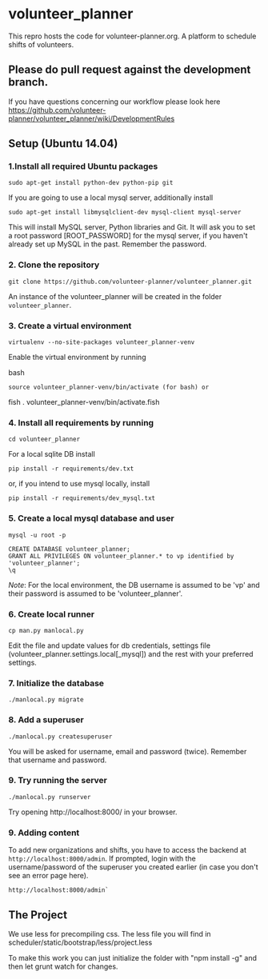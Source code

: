 # volunteer_planner
This repro hosts the code for volunteer-planner.org. A platform to schedule shifts of volunteers.

## Please do pull request against the development branch.
If you have questions concerning our workflow please look here
https://github.com/volunteer-planner/volunteer_planner/wiki/DevelopmentRules

## Setup (Ubuntu 14.04)

### 1.Install all required Ubuntu packages

    sudo apt-get install python-dev python-pip git

If you are going to use a local mysql server, additionally install 

    sudo apt-get install libmysqlclient-dev mysql-client mysql-server

This will install MySQL server, Python libraries and Git. It will ask you to set a root password [ROOT_PASSWORD] for 
the mysql server, if you haven't already set up MySQL in the past. Remember the password.

### 2. Clone the repository

    git clone https://github.com/volunteer-planner/volunteer_planner.git
    
An instance of the volunteer_planner will be created in the folder `volunteer_planner`.

### 3. Create a virtual environment

    virtualenv --no-site-packages volunteer_planner-venv
    
Enable the virtual environment by running 

bash
    
    source volunteer_planner-venv/bin/activate (for bash) or

fish . volunteer_planner-venv/bin/activate.fish

### 4. Install all requirements by running 

    cd volunteer_planner
    
For a local sqlite DB install 

    pip install -r requirements/dev.txt

or, if you intend to use mysql locally, install 

    pip install -r requirements/dev_mysql.txt

### 5. Create a local mysql database and user
    
    mysql -u root -p

    CREATE DATABASE volunteer_planner;
    GRANT ALL PRIVILEGES ON volunteer_planner.* to vp identified by 'volunteer_planner';
    \q

*Note*: For the local environment, the DB username is assumed to be 'vp' 
and their password is assumed to be 'volunteer_planner'.

### 6. Create local runner

    cp man.py manlocal.py

Edit the file and update values for db credentials, settings file (volunteer_planner.settings.local[_mysql]) and the rest with your preferred settings.

### 7. Initialize the database

    ./manlocal.py migrate

### 8. Add a superuser

    ./manlocal.py createsuperuser
    
You will be asked for username, email and password (twice). Remember that username and password.

### 9. Try running the server

    ./manlocal.py runserver

Try opening http://localhost:8000/ in your browser.

### 9. Adding content

To add new organizations and shifts, you have to access the backend at `http://localhost:8000/admin`. 
If prompted, login with the username/password of the superuser you created earlier (in case you don't see an error page here).

    http://localhost:8000/admin`

## The Project

We use less for precompiling css. The less file you will find in scheduler/static/bootstrap/less/project.less

To make this work you can just initialize the folder with "npm install -g" and then let grunt watch for changes.
